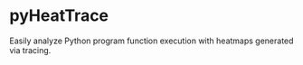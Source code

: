 # pyHeatTrace
Easily analyze Python program function execution with heatmaps generated via tracing.
